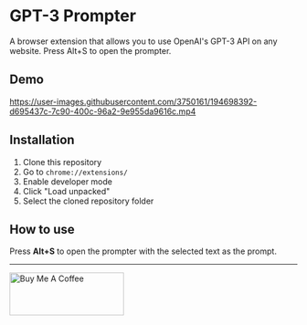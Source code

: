 # GPT-3 Prompter

A browser extension that allows you to use OpenAI's GPT-3 API on any website.
Press Alt+S to open the prompter.

## Demo
https://user-images.githubusercontent.com/3750161/194698392-d695437c-7c90-400c-96a2-9e955da9616c.mp4


## Installation

1. Clone this repository
2. Go to `chrome://extensions/`
3. Enable developer mode
4. Click "Load unpacked"
5. Select the cloned repository folder

## How to use

Press **Alt+S** to open the prompter with the selected text as the prompt.

---

<img src="https://www.buymeacoffee.com/assets/img/guidelines/download-assets-2.svg" alt="Buy Me A Coffee" style="width: 200px; height: 75px;" >
